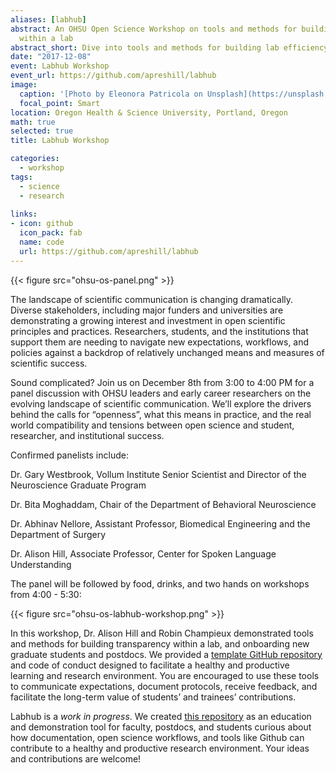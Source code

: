 ```yaml
---
aliases: [labhub]
abstract: An OHSU Open Science Workshop on tools and methods for building transparency
  within a lab
abstract_short: Dive into tools and methods for building lab efficiency and transparency
date: "2017-12-08"
event: Labhub Workshop
event_url: https://github.com/apreshill/labhub
image:
  caption: '[Photo by Eleonora Patricola on Unsplash](https://unsplash.com/photos/CDtfEiyt0kg)'
  focal_point: Smart
location: Oregon Health & Science University, Portland, Oregon
math: true
selected: true
title: Labhub Workshop

categories:
  - workshop
tags:
  - science
  - research
  
links:
- icon: github
  icon_pack: fab
  name: code
  url: https://github.com/apreshill/labhub
---
```


{{< figure src="ohsu-os-panel.png" >}}

The landscape of scientific communication is changing dramatically.  Diverse stakeholders, including major funders and universities are demonstrating a growing interest and investment in open scientific principles and practices.  Researchers, students, and the institutions that support them are needing to navigate new expectations, workflows, and policies against a backdrop of relatively unchanged means and measures of scientific success.
 
Sound complicated?  Join us on December 8th from 3:00 to 4:00 PM for a panel discussion with OHSU leaders and early career researchers on the evolving landscape of scientific communication.  We’ll explore the drivers behind the calls for “openness”, what this means in practice, and the real world compatibility and tensions between open science and student, researcher, and institutional success.
 
Confirmed panelists include:
 
Dr. Gary Westbrook, Vollum Institute Senior Scientist and Director of the Neuroscience Graduate Program

Dr. Bita Moghaddam, Chair of the Department of Behavioral Neuroscience

Dr. Abhinav Nellore, Assistant Professor, Biomedical Engineering and the Department of Surgery

Dr. Alison Hill, Associate Professor, Center for Spoken Language Understanding
 
The panel will be followed by food, drinks, and two hands on workshops from 4:00 - 5:30:

{{< figure src="ohsu-os-labhub-workshop.png" >}}

In this workshop, Dr. Alison Hill and Robin Champieux demonstrated tools and methods for building transparency within a lab, and onboarding new graduate students and postdocs. We provided a [template GitHub repository](https://github.com/apreshill/labhub) and code of conduct designed to facilitate a healthy and productive learning and research environment. You are encouraged to use these tools to communicate expectations, document protocols, receive feedback, and facilitate the long-term value of students’ and trainees’ contributions.

Labhub is a *work in progress*. We created [this repository](https://github.com/apreshill/labhub) as an education and demonstration tool for faculty, postdocs, and students curious about how documentation, open science workflows, and tools like Github can contribute to a healthy and productive research environment. Your ideas and contributions are welcome!